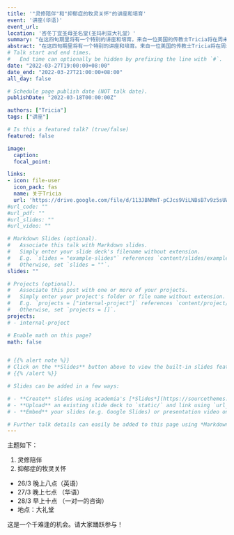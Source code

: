 ```yaml
---
title: '"灵修陪伴"和"抑郁症的牧灵关怀"的讲座和培育'
event: '讲座(华语)'
event_url:
location: '峇冬丁宜圣母圣名堂(圣玛利亚大礼堂）'
summary: "在这四旬期里将有一个特别的讲座和培育。来自一位美国的传教士Tricia将在周未进行讲座，及在隔天星期一她将提供一对一的咨询。"
abstract: "在这四旬期里将有一个特别的讲座和培育。来自一位美国的传教士Tricia将在周未进行讲座，及在隔天星期一她将提供一对一的咨询。"
# Talk start and end times.
#   End time can optionally be hidden by prefixing the line with `#`.
date: "2022-03-27T19:00:00+08:00"
date_end: "2022-03-27T21:00:00+08:00"
all_day: false

# Schedule page publish date (NOT talk date).
publishDate: "2022-03-18T00:00:00Z"

authors: ["Tricia"]
tags: ["讲座"]

# Is this a featured talk? (true/false)
featured: false

image:
  caption:
  focal_point:

links:
- icon: file-user
  icon_pack: fas
  name: 关于Tricia
  url: 'https://drive.google.com/file/d/113JBNMmT-pCJcs9ViLNBsB7v9z5sUWDX/view?usp=sharing'
#url_code: ""
#url_pdf: ""
#url_slides: ""
#url_video: ""

# Markdown Slides (optional).
#   Associate this talk with Markdown slides.
#   Simply enter your slide deck's filename without extension.
#   E.g. `slides = "example-slides"` references `content/slides/example-slides.md`.
#   Otherwise, set `slides = ""`.
slides: ""

# Projects (optional).
#   Associate this post with one or more of your projects.
#   Simply enter your project's folder or file name without extension.
#   E.g. `projects = ["internal-project"]` references `content/project/deep-learning/index.md`.
#   Otherwise, set `projects = []`.
projects:
# - internal-project

# Enable math on this page?
math: false


# {{% alert note %}}
# Click on the **Slides** button above to view the built-in slides feature.
# {{% /alert %}}

# Slides can be added in a few ways:

# - **Create** slides using academia's [*Slides*](https://sourcethemes.com/academic/docs/managing-content/#create-slides) feature and link using `slides` parameter in the front matter of the talk file
# - **Upload** an existing slide deck to `static/` and link using `url_slides` parameter in the front matter of the talk file
# - **Embed** your slides (e.g. Google Slides) or presentation video on this page using [shortcodes](https://sourcethemes.com/academic/docs/writing-markdown-latex/).

# Further talk details can easily be added to this page using *Markdown* and $\rm \LaTeX$ math code.
---
```


主题如下：
1. 灵修陪伴
2. 抑郁症的牧灵关怀

- 26/3 晚上八点（英语）
- 27/3 晚上七点 （华语）
- 28/3 早上十点 （一对一的咨询）
- 地点：大礼堂

这是一个千难逢的机会。请大家踊跃参与！
